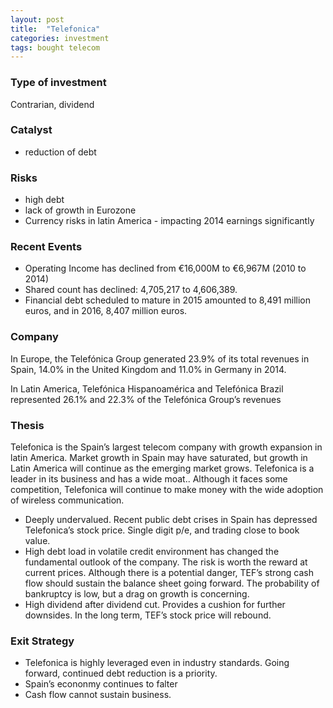 ```yaml
---
layout: post
title:  "Telefonica"
categories: investment
tags: bought telecom
---
```


### Type of investment
Contrarian, dividend

### Catalyst
* reduction of debt

### Risks
* high debt
*  lack of growth in Eurozone
* Currency risks in latin America - impacting 2014 earnings significantly

### Recent Events
 * Operating Income has declined from €16,000M to €6,967M (2010 to 2014)
 *  Shared count has declined: 4,705,217 to 4,606,389. 
 * Financial debt scheduled to mature in 2015 amounted to 8,491 million euros, and in 2016, 8,407 million euros.
 
### Company

In Europe, the Telefónica Group generated 23.9% of its total revenues in Spain, 14.0% in the United Kingdom and 11.0% in Germany in 2014.

In Latin America, Telefónica Hispanoamérica and Telefónica Brazil represented 26.1% and 22.3% of the Telefónica
Group’s revenues

### Thesis
Telefonica is the Spain’s largest telecom company with growth expansion in latin America. Market growth in Spain may have saturated, but growth in Latin America will continue as the emerging market grows. Telefonica is a leader in its business and has a wide moat.. Although it faces  some competition, Telefonica will continue to make money with the wide adoption of wireless communication. 

- Deeply undervalued. Recent public debt crises in Spain has depressed Telefonica’s stock price. Single digit p/e, and trading close to book value. 
- High debt load in volatile credit environment has changed the fundamental outlook of the company. The risk is worth the reward at current prices. Although there is a potential danger, TEF’s strong cash flow should sustain the balance sheet going forward. The probability of bankruptcy is low, but a drag on growth is concerning. 
- High dividend after dividend cut. Provides a cushion for further downsides. In the long term, TEF’s stock price will rebound. 

### Exit Strategy
- Telefonica is highly leveraged  even in industry standards. Going forward, continued debt reduction is a priority. 
- Spain’s econonmy continues to falter
- Cash flow cannot sustain business. 

